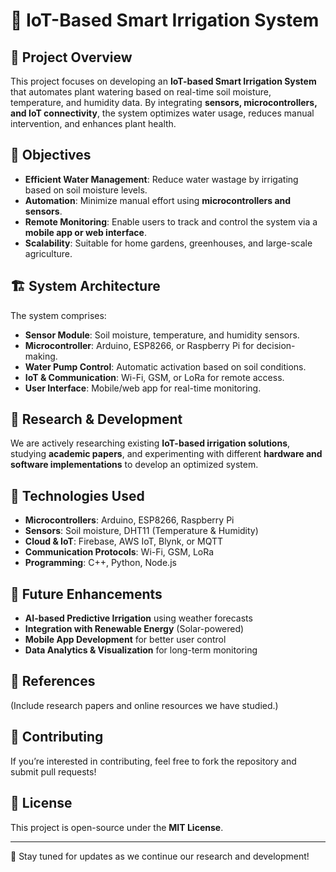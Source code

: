 # 🌱 IoT-Based Smart Irrigation System

## 📌 Project Overview  
This project focuses on developing an **IoT-based Smart Irrigation System** that automates plant watering based on real-time soil moisture, temperature, and humidity data. By integrating **sensors, microcontrollers, and IoT connectivity**, the system optimizes water usage, reduces manual intervention, and enhances plant health.  

## 🎯 Objectives  
- **Efficient Water Management**: Reduce water wastage by irrigating based on soil moisture levels.  
- **Automation**: Minimize manual effort using **microcontrollers and sensors**.  
- **Remote Monitoring**: Enable users to track and control the system via a **mobile app or web interface**.  
- **Scalability**: Suitable for home gardens, greenhouses, and large-scale agriculture.  

## 🏗️ System Architecture  
The system comprises:  
- **Sensor Module**: Soil moisture, temperature, and humidity sensors.  
- **Microcontroller**: Arduino, ESP8266, or Raspberry Pi for decision-making.  
- **Water Pump Control**: Automatic activation based on soil conditions.  
- **IoT & Communication**: Wi-Fi, GSM, or LoRa for remote access.  
- **User Interface**: Mobile/web app for real-time monitoring.  

## 📖 Research & Development  
We are actively researching existing **IoT-based irrigation solutions**, studying **academic papers**, and experimenting with different **hardware and software implementations** to develop an optimized system.  

## 🚀 Technologies Used  
- **Microcontrollers**: Arduino, ESP8266, Raspberry Pi  
- **Sensors**: Soil moisture, DHT11 (Temperature & Humidity)  
- **Cloud & IoT**: Firebase, AWS IoT, Blynk, or MQTT  
- **Communication Protocols**: Wi-Fi, GSM, LoRa  
- **Programming**: C++, Python, Node.js  

## 📌 Future Enhancements  
- **AI-based Predictive Irrigation** using weather forecasts  
- **Integration with Renewable Energy** (Solar-powered)  
- **Mobile App Development** for better user control  
- **Data Analytics & Visualization** for long-term monitoring  

## 📜 References  
(Include research papers and online resources we have studied.)  

## 🤝 Contributing  
If you’re interested in contributing, feel free to fork the repository and submit pull requests!  

## 📝 License  
This project is open-source under the **MIT License**.  

---
🔗 Stay tuned for updates as we continue our research and development!  
